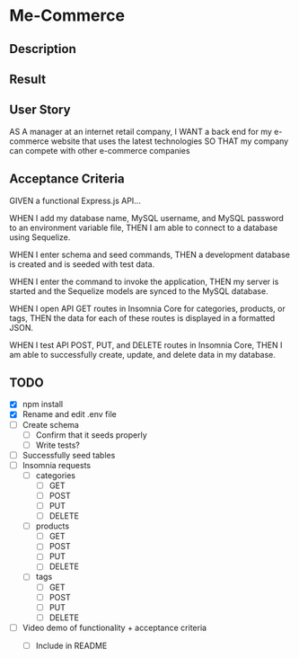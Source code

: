 # Me-Commerce

## Description


## Result


## User Story
AS A manager at an internet retail company,
I WANT a back end for my e-commerce website that uses the latest technologies
SO THAT my company can compete with other e-commerce companies

## Acceptance Criteria
GIVEN a functional Express.js API...

WHEN I add my database name, MySQL username, and MySQL password to an environment variable file,
THEN I am able to connect to a database using Sequelize.

WHEN I enter schema and seed commands,
THEN a development database is created and is seeded with test data.

WHEN I enter the command to invoke the application,
THEN my server is started and the Sequelize models are synced to the MySQL database.

WHEN I open API GET routes in Insomnia Core for categories, products, or tags,
THEN the data for each of these routes is displayed in a formatted JSON.

WHEN I test API POST, PUT, and DELETE routes in Insomnia Core,
THEN I am able to successfully create, update, and delete data in my database.

## TODO
- [x] npm install
- [x] Rename and edit .env file
- [ ] Create schema
    - [ ] Confirm that it seeds properly
    - [ ] Write tests?
- [ ] Successfully seed tables
- [ ] Insomnia requests
    - [ ] categories
        - [ ] GET
        - [ ] POST
        - [ ] PUT
        - [ ] DELETE
    - [ ] products
        - [ ] GET
        - [ ] POST
        - [ ] PUT
        - [ ] DELETE
    - [ ] tags
        - [ ] GET
        - [ ] POST
        - [ ] PUT
        - [ ] DELETE
- [ ] Video demo of functionality + acceptance criteria
    - [ ] Include in README


